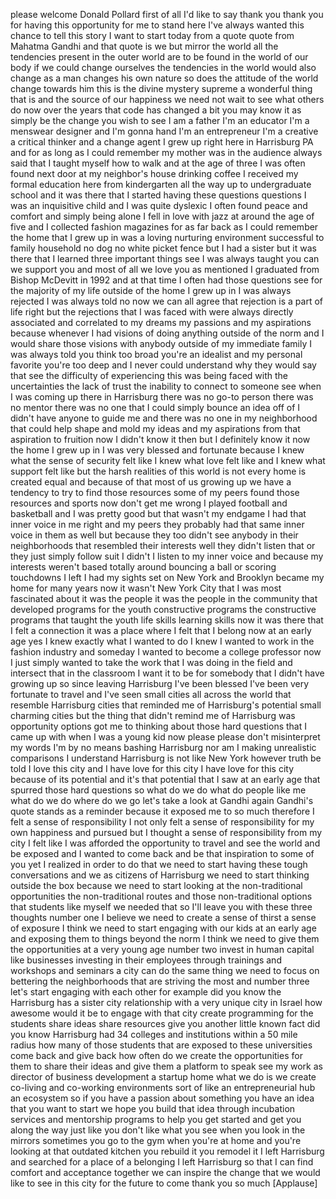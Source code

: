 
please welcome Donald Pollard first of
all I&#39;d like to say thank you thank you
for having this opportunity for me to
stand here I&#39;ve always wanted this
chance to tell this story I want to
start today from a quote quote from
Mahatma Gandhi and that quote is we but
mirror the world all the tendencies
present in the outer world are to be
found in the world of our body if we
could change ourselves the tendencies in
the world would also change as a man
changes his own nature so does the
attitude of the world change towards him
this is the divine mystery supreme a
wonderful thing that is and the source
of our happiness we need not wait to see
what others do now over the years that
code has changed a bit you may know it
as simply be the change you wish to see
I am a father I&#39;m an educator I&#39;m a
menswear designer and I&#39;m gonna hand I&#39;m
an entrepreneur I&#39;m a creative a
critical thinker and a change agent
I grew up right here in Harrisburg PA
and for as long as I could remember my
mother was in the audience always said
that I taught myself how to walk and at
the age of three I was often found next
door at my neighbor&#39;s house drinking
coffee I received my formal education
here from kindergarten all the way up to
undergraduate school and it was there
that I started having these questions
questions
I was an inquisitive child and I was
quite dyslexic I often found peace and
comfort and simply being alone I fell in
love with jazz at around the age of five
and I collected fashion magazines for as
far back as I could remember the home
that I grew up in was a loving nurturing
environment successful to family
household no dog no white picket fence
but I had a sister but it was there that
I learned three important things see I
was always taught you can we support you
and most of all we love you as mentioned
I graduated from Bishop McDevitt in 1992
and at that time I often had those
questions see for the majority of my
life outside of the home I grew up in I
was always rejected I was always told no
now we can all agree that rejection is a
part of life right but the rejections
that I was faced with were always
directly associated and correlated to my
dreams my passions and my aspirations
because whenever I had visions of doing
anything outside of the norm and I would
share those visions with anybody outside
of my immediate family I was always told
you think too broad
you&#39;re an idealist and my personal
favorite you&#39;re too deep and I never
could understand why they would say that
see the difficulty of experiencing this
was being faced with the uncertainties
the lack of trust the inability to
connect to someone see when I was coming
up there in Harrisburg
there was no go-to person there was no
mentor there was no one that I could
simply bounce an idea off of I didn&#39;t
have anyone to guide me and there was no
one in my neighborhood that could help
shape and mold my ideas and my
aspirations from that aspiration to
fruition now I didn&#39;t know it then but I
definitely know it now the home I grew
up in I was very blessed and fortunate
because I knew what the sense of
security felt like I knew what love felt
like and I knew what support felt like
but the harsh realities of this world is
not every home is created equal and
because of that most of us growing up we
have a tendency to try to find those
resources some of my peers found those
resources and sports now don&#39;t get me
wrong I played football and basketball
and I was pretty good
but that wasn&#39;t my endgame I had that
inner voice in me right and my peers
they probably had that same inner voice
in them as well but because they too
didn&#39;t see anybody in their
neighborhoods that resembled their
interests well they didn&#39;t listen that
or they just simply follow suit I didn&#39;t
I listen to my inner voice and because
my interests weren&#39;t based totally
around bouncing a ball or scoring
touchdowns I left I had my sights set on
New York and Brooklyn became my home for
many years now it wasn&#39;t New York City
that I was most fascinated about it was
the people it was the people in the
community that developed programs for
the youth constructive programs the
constructive programs that taught the
youth life skills learning skills
now it was there that I felt a
connection it was a place where I felt
that I belong now at an early age yes I
knew exactly what I wanted to do I knew
I wanted to work in the fashion industry
and someday I wanted to become a college
professor now I just simply wanted to
take the work that I was doing in the
field and intersect that in the
classroom I want it to be for somebody
that I didn&#39;t have growing up
so since leaving Harrisburg I&#39;ve been
blessed I&#39;ve been very fortunate to
travel and I&#39;ve seen small cities all
across the world that resemble
Harrisburg cities that reminded me of
Harrisburg&#39;s potential small charming
cities but the thing that didn&#39;t remind
me of Harrisburg was opportunity options
got me to thinking about those hard
questions that I came up with when I was
a young kid now please please don&#39;t
misinterpret my words I&#39;m by no means
bashing Harrisburg nor am I making
unrealistic comparisons
I understand Harrisburg is not like New
York however
truth be told I love this city
and I have love for this city I have
love for this city because of its
potential and it&#39;s that potential that I
saw at an early age that spurred those
hard questions so what do we do what do
people like me what do we do where do we
go let&#39;s take a look at Gandhi again
Gandhi&#39;s quote stands as a reminder
because it exposed me to so much
therefore I felt a sense of
responsibility I not only felt a sense
of responsibility for my own happiness
and pursued but I thought a sense of
responsibility from my city I felt like
I was afforded the opportunity to travel
and see the world and be exposed and I
wanted to come back and be that
inspiration to some of you yet I
realized in order to do that we need to
start having these tough conversations
and we as citizens of Harrisburg we need
to start thinking outside the box
because we need to start looking at the
non-traditional opportunities the
non-traditional routes and those
non-traditional options that students
like myself we needed that so I&#39;ll leave
you with these three thoughts number one
I believe we need to create a sense of
thirst a sense of exposure I think we
need to start engaging with our kids at
an early age and exposing them to things
beyond the norm
I think we need to give them the
opportunities at a very young age
number two invest in human capital like
businesses investing in their employees
through trainings and workshops and
seminars a city can do the same thing we
need to focus on bettering the
neighborhoods that are striving the most
and number three let&#39;s start engaging
with each other for example did you know
the Harrisburg has a sister city
relationship with a very unique city in
Israel how awesome would it be to engage
with that city create programming for
the students share ideas share resources
give you another little known fact did
you know Harrisburg had 34 colleges and
institutions within a 50 mile radius how
many of those students that are exposed
to these universities come back and give
back how often do we create the
opportunities for them to share their
ideas and give them a platform to speak
see my work as director of business
development a startup home what we do is
we create co-living and co-working
environments sort of like an
entrepreneurial hub an ecosystem so if
you have a passion about something you
have an idea that you want to start
we hope you build that idea through
incubation services and mentorship
programs to help you get started and get
you along the way
just like you don&#39;t like what you see
when you look in the mirrors sometimes
you go to the gym when you&#39;re at home
and you&#39;re looking at that outdated
kitchen you rebuild it you remodel it
I left Harrisburg and searched for a
place of a belonging I left Harrisburg
so that I can find comfort and
acceptance together we can inspire the
change that we would like to see in this
city for the future to come thank you so
much
[Applause]
